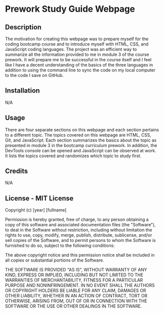 # Prework Study Guide Webpage

## Description 
The motivation for creating this webpage was to prepare myself for the coding bootcamp course and to introduce myself with HTML, CSS, and JavaScript coding languages. The project was an efficient way to summarize all the information provided to me in module 3 of the course prework.  It will prepare me to be successful in the course itself and I feel like I have a decent understanding of the basics of the three languages in addition to using the command line to sync the code on my local computer to the code I save on GitHub.


## Installation 
N/A


## Usage 
There are four separate sections on this webpage and each section pertains to a different topic.  The topics covered on this webpage are HTML, CSS, Git, and JavaScript. Each section summarizes the basics about the topic as presented in module 3 in the bootcamp curriculum prework.  In addition, the DevTools console can be opened and JavaScript can be observed at work.  It lists the topics covered and randomizes which topic to study first.  


## Credits
N/A


## License - MIT License

Copyright (c) [year] [fullname]

Permission is hereby granted, free of charge, to any person obtaining a copy
of this software and associated documentation files (the "Software"), to deal
in the Software without restriction, including without limitation the rights
to use, copy, modify, merge, publish, distribute, sublicense, and/or sell
copies of the Software, and to permit persons to whom the Software is
furnished to do so, subject to the following conditions:

The above copyright notice and this permission notice shall be included in all
copies or substantial portions of the Software.

THE SOFTWARE IS PROVIDED "AS IS", WITHOUT WARRANTY OF ANY KIND, EXPRESS OR
IMPLIED, INCLUDING BUT NOT LIMITED TO THE WARRANTIES OF MERCHANTABILITY,
FITNESS FOR A PARTICULAR PURPOSE AND NONINFRINGEMENT. IN NO EVENT SHALL THE
AUTHORS OR COPYRIGHT HOLDERS BE LIABLE FOR ANY CLAIM, DAMAGES OR OTHER
LIABILITY, WHETHER IN AN ACTION OF CONTRACT, TORT OR OTHERWISE, ARISING FROM,
OUT OF OR IN CONNECTION WITH THE SOFTWARE OR THE USE OR OTHER DEALINGS IN THE
SOFTWARE.
